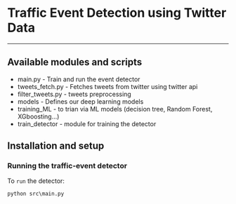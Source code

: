 # Traffic Event Detection using Twitter Data
---
## Available modules and scripts
- main.py - Train and run the event detector
- tweets_fetch.py - Fetches tweets from twitter using twitter api
- filter_tweets.py - tweets preprocessing
- models - Defines our deep learning models
- training_ML - to trian via ML models (decision tree, Random Forest, XGboosting...)
- train_detector - module for training the detector

## Installation and setup
### Running the traffic-event detector
To `run` the detector:
```
python src\main.py
```



